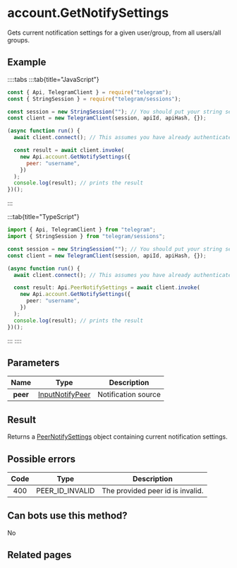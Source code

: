# account.GetNotifySettings

Gets current notification settings for a given user/group, from all users/all groups.

## Example

::::tabs
:::tab{title="JavaScript"}

```js
const { Api, TelegramClient } = require("telegram");
const { StringSession } = require("telegram/sessions");

const session = new StringSession(""); // You should put your string session here
const client = new TelegramClient(session, apiId, apiHash, {});

(async function run() {
  await client.connect(); // This assumes you have already authenticated with .start()

  const result = await client.invoke(
    new Api.account.GetNotifySettings({
      peer: "username",
    })
  );
  console.log(result); // prints the result
})();
```

:::

:::tab{title="TypeScript"}

```ts
import { Api, TelegramClient } from "telegram";
import { StringSession } from "telegram/sessions";

const session = new StringSession(""); // You should put your string session here
const client = new TelegramClient(session, apiId, apiHash, {});

(async function run() {
  await client.connect(); // This assumes you have already authenticated with .start()

  const result: Api.PeerNotifySettings = await client.invoke(
    new Api.account.GetNotifySettings({
      peer: "username",
    })
  );
  console.log(result); // prints the result
})();
```

:::
::::

## Parameters

|   Name   | Type                                                              | Description         |
| :------: | ----------------------------------------------------------------- | ------------------- |
| **peer** | [InputNotifyPeer](https://core.telegram.org/type/InputNotifyPeer) | Notification source |

## Result

Returns a [PeerNotifySettings](https://core.telegram.org/type/PeerNotifySettings) object containing current notification settings.

## Possible errors

| Code | Type            | Description                      |
| :--: | --------------- | -------------------------------- |
| 400  | PEER_ID_INVALID | The provided peer id is invalid. |

## Can bots use this method?

No

## Related pages
